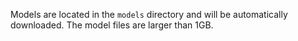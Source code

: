 Models are located in the `models` directory and will be automatically downloaded.
The model files are larger than 1GB.